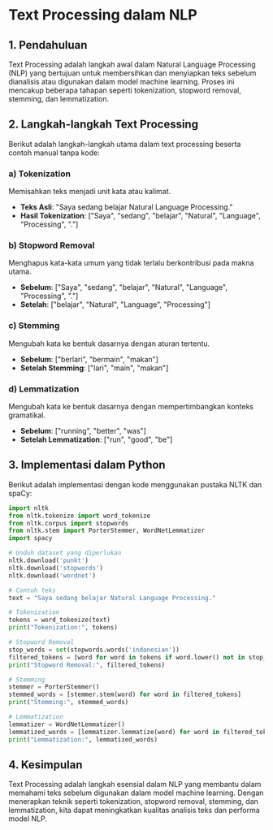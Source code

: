 # Text Processing dalam NLP

## 1. Pendahuluan
Text Processing adalah langkah awal dalam Natural Language Processing (NLP) yang bertujuan untuk membersihkan dan menyiapkan teks sebelum dianalisis atau digunakan dalam model machine learning. Proses ini mencakup beberapa tahapan seperti tokenization, stopword removal, stemming, dan lemmatization.

## 2. Langkah-langkah Text Processing
Berikut adalah langkah-langkah utama dalam text processing beserta contoh manual tanpa kode:

### a) Tokenization
Memisahkan teks menjadi unit kata atau kalimat.
- **Teks Asli**: "Saya sedang belajar Natural Language Processing."
- **Hasil Tokenization**: ["Saya", "sedang", "belajar", "Natural", "Language", "Processing", "."]

### b) Stopword Removal
Menghapus kata-kata umum yang tidak terlalu berkontribusi pada makna utama.
- **Sebelum**: ["Saya", "sedang", "belajar", "Natural", "Language", "Processing", "."]
- **Setelah**: ["belajar", "Natural", "Language", "Processing"]

### c) Stemming
Mengubah kata ke bentuk dasarnya dengan aturan tertentu.
- **Sebelum**: ["berlari", "bermain", "makan"]
- **Setelah Stemming**: ["lari", "main", "makan"]

### d) Lemmatization
Mengubah kata ke bentuk dasarnya dengan mempertimbangkan konteks gramatikal.
- **Sebelum**: ["running", "better", "was"]
- **Setelah Lemmatization**: ["run", "good", "be"]

## 3. Implementasi dalam Python
Berikut adalah implementasi dengan kode menggunakan pustaka NLTK dan spaCy:

```python
import nltk
from nltk.tokenize import word_tokenize
from nltk.corpus import stopwords
from nltk.stem import PorterStemmer, WordNetLemmatizer
import spacy

# Unduh dataset yang diperlukan
nltk.download('punkt')
nltk.download('stopwords')
nltk.download('wordnet')

# Contoh teks
text = "Saya sedang belajar Natural Language Processing."

# Tokenization
tokens = word_tokenize(text)
print("Tokenization:", tokens)

# Stopword Removal
stop_words = set(stopwords.words('indonesian'))
filtered_tokens = [word for word in tokens if word.lower() not in stop_words]
print("Stopword Removal:", filtered_tokens)

# Stemming
stemmer = PorterStemmer()
stemmed_words = [stemmer.stem(word) for word in filtered_tokens]
print("Stemming:", stemmed_words)

# Lemmatization
lemmatizer = WordNetLemmatizer()
lemmatized_words = [lemmatizer.lemmatize(word) for word in filtered_tokens]
print("Lemmatization:", lemmatized_words)
```

## 4. Kesimpulan
Text Processing adalah langkah esensial dalam NLP yang membantu dalam memahami teks sebelum digunakan dalam model machine learning. Dengan menerapkan teknik seperti tokenization, stopword removal, stemming, dan lemmatization, kita dapat meningkatkan kualitas analisis teks dan performa model NLP.